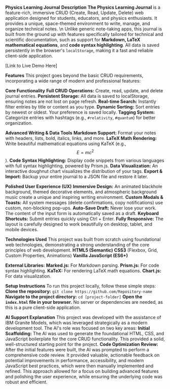 **Physics Learning Journal**
**Description**
**The Physics Learning Journal** is a feature-rich, immersive CRUD (Create, Read, Update, Delete) web application designed for students, educators, and physics enthusiasts. It provides a unique, space-themed environment to write, manage, and organize technical notes.
\n
Unlike generic note-taking apps, this journal is built from the ground up with features specifically tailored for technical and scientific documentation, such as support for **Markdown, LaTeX mathematical equations**, and **code syntax highlighting**. All data is saved persistently in the browser's ```localStorage```, making it a fast and reliable client-side application.

[Link to Live Demo Here]

**Features**
This project goes beyond the basic CRUD requirements, incorporating a wide range of modern and professional features:

**Core Functionality**
**Full CRUD Operations:** Create, read, update, and delete journal entries.
**Persistent Storage:** All data is saved to localStorage, ensuring notes are not lost on page refresh.
**Real-time Search:** Instantly filter entries by title or content as you type.
**Dynamic Sorting:** Sort entries by newest or oldest. Your preference is saved locally.
**Tagging System:** Categorize entries with hashtags (e.g., ```#relativity```, ```#quantum```) for better organization.

**Advanced Writing & Data Tools**
**Markdown Support:** Format your notes with headers, lists, bold, italics, links, and more.
**LaTeX Math Rendering:** Write beautiful mathematical equations using KaTeX (e.g., 
$$E=mc^2$$
).
**Code Syntax Highlighting:** Display code snippets from various languages with full syntax highlighting, powered by Prism.js.
**Data Visualization:** An interactive doughnut chart visualizes the distribution of your tags.
**Export & Import:** Backup your entire journal to a JSON file and restore it later.

**Polished User Experience (UX)**
**Immersive Design:** An animated blackhole background, themed decorative elements, and atmospheric background music create a unique and inspiring writing environment.
**Custom Modals & Toasts:** All system messages (delete confirmations, copy notifications) use custom, non-blocking pop-ups.
**Auto-Save Draft:** Never lose your work. The content of the input form is automatically saved as a draft.
**Keyboard Shortcuts:** Submit entries quickly using Ctrl + Enter.
**Fully Responsive:** The layout is carefully designed to work beautifully on desktop, tablet, and mobile devices.

**Technologies Used**
This project was built from scratch using foundational web technologies, demonstrating a strong understanding of the core principles of web development.
**HTML5 (Semantic)**
**CSS3** (Flexbox, Grid, Custom Properties, Animations)
**Vanilla JavaScript (ES6+)**

**External Libraries:**
**Marked.js:** For Markdown parsing.
**Prism.js:** For code syntax highlighting.
**KaTeX:** For rendering LaTeX math equations.
**Chart.js:** For data visualization.

**Setup Instructions**
To run this project locally, follow these simple steps:
**Clone the repository:**
```git clone https://github.com/Repository-name```
**Navigate to the project directory:**
```cd [project-folder]```
**Open the ```index.html``` file in your browser.**
No server or dependencies are needed, as this is a pure client-side application.

**AI Support Explanation**
This project was developed with the assistance of IBM Granite Models, which was leveraged strategically as a modern development tool. The AI's role was focused on two key areas:
**Initial Scaffolding:** The AI was used to generate the foundational HTML, CSS, and JavaScript boilerplate for the core CRUD functionality. This provided a solid, well-structured starting point for the project.
**Code Optimization Review:** After the initial features were built, the AI was prompted to perform a comprehensive code review. It provided valuable, actionable feedback on potential improvements in performance, accessibility, and modern JavaScript best practices, which were then manually implemented and refined.
This approach allowed for a focus on building advanced features and polishing the user experience, while ensuring the underlying code was robust and efficient.
